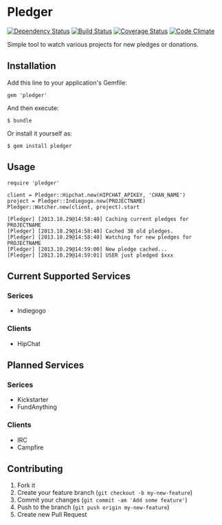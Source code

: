 # Pledger

[![Dependency Status](https://gemnasium.com/bhaberer/pledger.png)](https://gemnasium.com/bhaberer/pledger)
[![Build Status](https://travis-ci.org/bhaberer/pledger.png?branch=master)](https://travis-ci.org/bhaberer/pledger)
[![Coverage Status](https://coveralls.io/repos/bhaberer/pledger/badge.png?branch=master)](https://coveralls.io/r/bhaberer/pledger?branch=master)
[![Code Climate](https://codeclimate.com/github/bhaberer/pledger.png)](https://codeclimate.com/github/bhaberer/pledger)

Simple tool to watch various projects for new pledges or donations.

## Installation

Add this line to your application's Gemfile:

    gem 'pledger'

And then execute:

    $ bundle

Or install it yourself as:

    $ gem install pledger

## Usage

```
require 'pledger'

client = Pledger::Hipchat.new(HIPCHAT_APIKEY, 'CHAN_NAME')
project = Pledger::Indiegogo.new(PROJECTNAME)
Pledger::Watcher.new(client, project).start

[Pledger] [2013.10.29@14:58:40] Caching current pledges for PROJECTNAME
[Pledger] [2013.10.29@14:58:40] Cached 38 old pledges.
[Pledger] [2013.10.29@14:58:40] Watching for new pledges for PROJECTNAME
[Pledger] [2013.10.29@14:59:00] New pledge cached...
[Pledger] [2013.10.29@14:59:01] USER just pledged $xxx
```

## Current Supported Services

### Serices
* Indiegogo

### Clients 
* HipChat

## Planned Services

### Serices
* Kickstarter
* FundAnything

### Clients 
* IRC
* Campfire

## Contributing

1. Fork it
2. Create your feature branch (`git checkout -b my-new-feature`)
3. Commit your changes (`git commit -am 'Add some feature'`)
4. Push to the branch (`git push origin my-new-feature`)
5. Create new Pull Request
